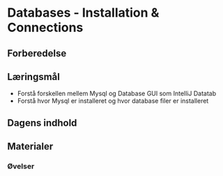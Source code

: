 # Databases - Installation & Connections

## Forberedelse



## Læringsmål 
* Forstå forskellen mellem Mysql og Database GUI som IntelliJ Datatab
* Forstå hvor Mysql er installeret og hvor database filer er installeret


## Dagens indhold

## Materialer

### Øvelser
